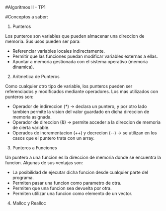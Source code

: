 #Algoritmos II - TP1

#Conceptos a saber:

1. Punteros

Los punteros son variables que pueden almacenar una direccion de memoria. Sus usos pueden ser para:
- Referenciar variables locales indirectamente.
- Permitir que las funciones puedan modificar variables externas a ellas.
- Apuntar a memoria gestionada con el sistema operativo (memoria dinamica).

2. Aritmetica de Punteros

Como cualquier otro tipo de variable, los punteros pueden ser referenciados y modificados mediante operadores. Los mas utilizados con punteros son:
- Operador de indireccion (*) -> declara un puntero, y por otro lado tambien permite la vision del valor guardado en dicha direccion de memoria asignada.
- Operador de direccion (&) -> permite acceder a la direccion de memoria de cierta variable.
- Operados de incrementacion (++) y decrecion (--) -> se utilizan en los casos que el puntero trata con un array.

3. Punteros a Funciones

Un puntero a una funcion es la direccion de memoria donde se encuentra la funcion. Algunas de sus ventajas son:
- La posibilidad de ejecutar dicha funcion desde cualquier parte del programa.
- Permiten pasar una funcion como parametro de otra.
- Permiten que una funcion sea devuelta por otra.
- Permiten utilizar una funcion como elemento de un vector.

4. Malloc y Realloc
